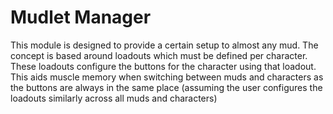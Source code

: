 # Mudlet Manager

This module is designed to provide a certain setup to almost any mud.  The concept is based around loadouts which must be defined per character.  These loadouts configure the buttons for the character using that loadout.  This aids muscle memory when switching between muds and characters as the buttons are always in the same place (assuming the user configures the loadouts similarly across all muds and characters)